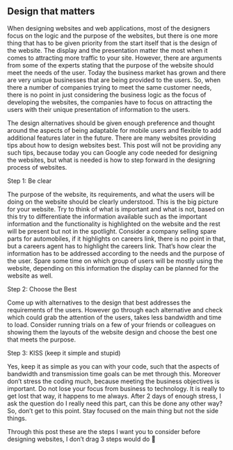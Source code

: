 ## Design that matters

When designing websites and web applications, most of the designers focus on the logic and the purpose of the websites, but there is one more thing that has to be given priority from the start itself that is the design of the website. The display and the presentation matter the most when it comes to attracting more traffic to your site. However, there are arguments from some of the experts stating that the purpose of the website should meet the needs of the user. Today the business market has grown and there are very unique businesses that are being provided to the users. So, when there a number of companies trying to meet the same customer needs, there is no point in just considering the business logic as the focus of developing the websites, the companies have to focus on attracting the users with their unique presentation of information to the users.

The design alternatives should be given enough preference and thought around the aspects of being adaptable for mobile users and flexible to add additional features later in the future. There are many websites providing tips about how to design websites best. This post will not be providing any such tips, because today you can Google any code needed for designing the websites, but what is needed is how to step forward in the designing process of websites.

Step 1: Be clear

The purpose of the website, its requirements, and what the users will be doing on the website should be clearly understood. This is the big picture for your website. Try to think of what is important and what is not, based on this try to differentiate the information available such as the important information and the functionality is highlighted on the website and the rest will be present but not in the spotlight. Consider a company selling spare parts for automobiles, if it highlights on careers link, there is no point in that, but a careers agent has to highlight the careers link. That’s how clear the information has to be addressed according to the needs and the purpose of the user. Spare some time on which group of users will be mostly using the website, depending on this information the display can be planned for the website as well.

Step 2: Choose the Best

Come up with alternatives to the design that best addresses the requirements of the users. However go through each alternative and check which could grab the attention of the users, takes less bandwidth and time to load. Consider running trials on a few of your friends or colleagues on showing them the layouts of the website design and choose the best one that meets the purpose.

Step 3: KISS (keep it simple and stupid)

Yes, keep it as simple as you can with your code, such that the aspects of bandwidth and transmission time goals can be met through this. Moreover don’t stress the coding much, because meeting the business objectives is important. Do not lose your focus from business to technology. It is really to get lost that way, it happens to me always. After 2 days of enough stress, I ask the question do I really need this part, can this be done any other way? So, don’t get to this point. Stay focused on the main thing but not the side things.

Through this post these are the steps I want you to consider before designing websites, I don’t drag 3 steps would do 🙂